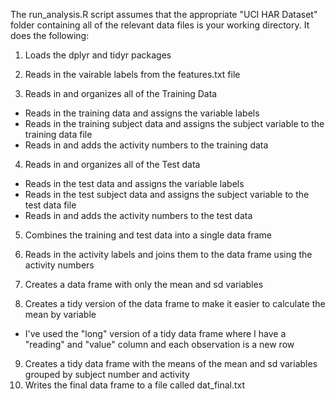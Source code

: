 The run_analysis.R script assumes that the appropriate "UCI HAR Dataset" folder containing all of the relevant data files is your working directory.  It does the following:

1. Loads the dplyr and tidyr packages

2. Reads in the vairable labels from the features.txt file

3. Reads in and organizes all of the Training Data
  + Reads in the training data and assigns the variable labels
  + Reads in the training subject data and assigns the subject variable to the training data file
  + Reads in and adds the activity numbers to the training data
  
4. Reads in and organizes all of the Test data
  + Reads in the test data and assigns the variable labels
  + Reads in the test subject data and assigns the subject variable to the test data file
  + Reads in and adds the activity numbers to the test data
  
5. Combines the training and test data into a single data frame

6. Reads in the activity labels and joins them to the data frame using the activity numbers

7. Creates a data frame with only the mean and sd variables

8. Creates a tidy version of the data frame to make it easier to calculate the mean by variable
  + I've used the "long" version of a tidy data frame where I have a "reading" and "value" column and each observation is a new row
  
  
9. Creates a tidy data frame with the means of the mean and sd variables grouped by subject number and activity
10. Writes the final data frame to a file called dat_final.txt
